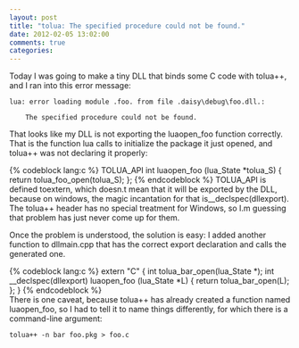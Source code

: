 ```yaml
---
layout: post
title: "tolua: The specified procedure could not be found."
date: 2012-02-05 13:02:00
comments: true
categories: 
---
```

Today I was going to make a tiny DLL that binds some C code with
tolua++, and I ran into this error message:

    lua: error loading module .foo. from file .daisy\debug\foo.dll.:

        The specified procedure could not be found.

<!-- more -->
That looks like my DLL is not exporting the luaopen_foo
function correctly. That is the function lua calls to initialize the
package it just opened, and tolua++ was not declaring it properly:

{% codeblock lang:c %}
TOLUA_API int luaopen_foo (lua_State *tolua_S) {
    return tolua_foo_open(tolua_S);
};
{% endcodeblock %}
TOLUA_API is defined toextern, which doesn.t mean that it will be
exported by the DLL, because on windows, the magic incantation for
that is__declspec(dllexport). The tolua++ header has no special
treatment for Windows, so I.m guessing that problem has just never
come up for them.

Once the problem is understood, the solution is easy: I added another
function to dllmain.cpp that has the correct export declaration and
calls the generated one.

{% codeblock lang:c %}
extern "C" {
    int tolua_bar_open(lua_State *);
    int __declspec(dllexport) luaopen_foo (lua_State *L) {
        return tolua_bar_open(L);
    };
}
{% endcodeblock %}      
There is one caveat, because tolua++ has already created a
function named luaopen_foo, so I had to tell it to name things
differently, for which there is a command-line argument:

    tolua++ -n bar foo.pkg > foo.c
